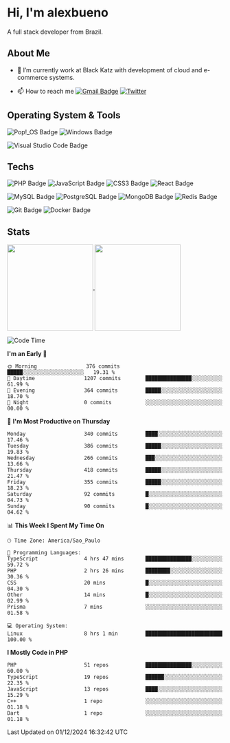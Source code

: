 # Hi, I'm alexbueno

A full stack developer from Brazil.

## About Me

- 🌱 I’m currently work at Black Katz with development of cloud and e-commerce systems.

- 📫 How to reach me [![Gmail Badge](https://img.shields.io/badge/-gmail-c14438?style=for-the-badge&logo=Gmail&logoColor=ffffff)](mailto:alexsandrofbueno@gmail.com) [![Twitter](https://img.shields.io/badge/twitter-1DA1F2.svg?style=for-the-badge&logo=twitter&logoColor=ffffff)](https://twitter.com/Alex_Bueno_7)

## Operating System & Tools

![Pop!_OS Badge](https://img.shields.io/badge/Pop!__OS-48B9C7?logo=popos&logoColor=fff&style=flat)
![Windows Badge](https://img.shields.io/badge/Windows-0078D6?logo=windows&logoColor=fff&style=flat)

![Visual Studio Code Badge](https://img.shields.io/badge/Visual%20Studio%20Code-007ACC?logo=visualstudiocode&logoColor=fff&style=flat)

## Techs

![PHP Badge](https://img.shields.io/badge/PHP-777BB4?logo=php&logoColor=fff&style=flat)
![JavaScript Badge](https://img.shields.io/badge/JavaScript-F7DF1E?logo=javascript&logoColor=000&style=flat)
![CSS3 Badge](https://img.shields.io/badge/CSS3-1572B6?logo=css3&logoColor=fff&style=flat)
![React Badge](https://img.shields.io/badge/React-61DAFB?logo=react&logoColor=000&style=flat)

![MySQL Badge](https://img.shields.io/badge/MySQL-4479A1?logo=mysql&logoColor=fff&style=flat)
![PostgreSQL Badge](https://img.shields.io/badge/PostgreSQL-4169E1?logo=postgresql&logoColor=fff&style=flat)
![MongoDB Badge](https://img.shields.io/badge/MongoDB-47A248?logo=mongodb&logoColor=fff&style=flat)
![Redis Badge](https://img.shields.io/badge/Redis-DC382D?logo=redis&logoColor=fff&style=flat)

![Git Badge](https://img.shields.io/badge/Git-F05032?logo=git&logoColor=fff&style=flat)
![Docker Badge](https://img.shields.io/badge/Docker-2496ED?logo=docker&logoColor=fff&style=flat)


## Stats

<a href="https://github.com/anuraghazra/github-readme-stats">
  <img height=200 align="center" src="https://github-readme-stats.vercel.app/api?username=alexbueno7&theme=dark" />
</a>
<a href="https://github.com/anuraghazra/convoychat">
  <img height=200 align="center" src="https://github-readme-stats.vercel.app/api/top-langs?username=alexbueno7&layout=compact&langs_count=8&card_width=320&theme=dark" />
</a>

<!--START_SECTION:waka-->
![Code Time](http://img.shields.io/badge/Code%20Time-1%2C232%20hrs%2019%20mins-blue)

**I'm an Early 🐤** 

```text
🌞 Morning                376 commits         █████░░░░░░░░░░░░░░░░░░░░   19.31 % 
🌆 Daytime                1207 commits        ███████████████░░░░░░░░░░   61.99 % 
🌃 Evening                364 commits         █████░░░░░░░░░░░░░░░░░░░░   18.70 % 
🌙 Night                  0 commits           ░░░░░░░░░░░░░░░░░░░░░░░░░   00.00 % 
```
📅 **I'm Most Productive on Thursday** 

```text
Monday                   340 commits         ████░░░░░░░░░░░░░░░░░░░░░   17.46 % 
Tuesday                  386 commits         █████░░░░░░░░░░░░░░░░░░░░   19.83 % 
Wednesday                266 commits         ███░░░░░░░░░░░░░░░░░░░░░░   13.66 % 
Thursday                 418 commits         █████░░░░░░░░░░░░░░░░░░░░   21.47 % 
Friday                   355 commits         █████░░░░░░░░░░░░░░░░░░░░   18.23 % 
Saturday                 92 commits          █░░░░░░░░░░░░░░░░░░░░░░░░   04.73 % 
Sunday                   90 commits          █░░░░░░░░░░░░░░░░░░░░░░░░   04.62 % 
```


📊 **This Week I Spent My Time On** 

```text
🕑︎ Time Zone: America/Sao_Paulo

💬 Programming Languages: 
TypeScript               4 hrs 47 mins       ███████████████░░░░░░░░░░   59.72 % 
PHP                      2 hrs 26 mins       ████████░░░░░░░░░░░░░░░░░   30.36 % 
CSS                      20 mins             █░░░░░░░░░░░░░░░░░░░░░░░░   04.30 % 
Other                    14 mins             █░░░░░░░░░░░░░░░░░░░░░░░░   02.99 % 
Prisma                   7 mins              ░░░░░░░░░░░░░░░░░░░░░░░░░   01.58 % 

💻 Operating System: 
Linux                    8 hrs 1 min         █████████████████████████   100.00 % 
```

**I Mostly Code in PHP** 

```text
PHP                      51 repos            ███████████████░░░░░░░░░░   60.00 % 
TypeScript               19 repos            ██████░░░░░░░░░░░░░░░░░░░   22.35 % 
JavaScript               13 repos            ████░░░░░░░░░░░░░░░░░░░░░   15.29 % 
C++                      1 repo              ░░░░░░░░░░░░░░░░░░░░░░░░░   01.18 % 
Dart                     1 repo              ░░░░░░░░░░░░░░░░░░░░░░░░░   01.18 % 
```




 Last Updated on 01/12/2024 16:32:42 UTC
<!--END_SECTION:waka-->

